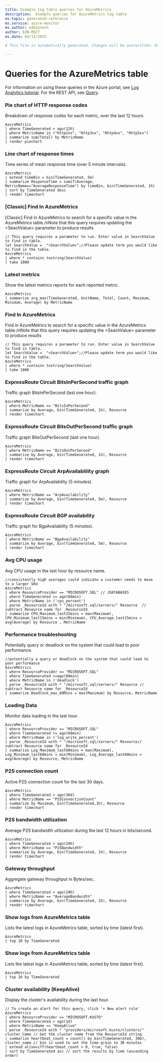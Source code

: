 ```yaml
---
title: Example log table queries for AzureMetrics
description:  Example queries for AzureMetrics log table
ms.topic: generated-reference
ms.service: azure-monitor
ms.author: edbaynash
author: EdB-MSFT
ms.date: 04/14/2025

# This file is automatically generated. Changes will be overwritten. Do not change this file directly. 

---
```


# Queries for the AzureMetrics table

For information on using these queries in the Azure portal, see [Log Analytics tutorial](/azure/azure-monitor/logs/log-analytics-tutorial). For the REST API, see [Query](/azure/azure-monitor/logs/api/overview).


### Pie chart of HTTP response codes  


Breakdown of response codes for each metric, over the last 12 hours.   

```query
AzureMetrics 
| where TimeGenerated > ago(12h)  
| where MetricName in ("Http2xx", "Http3xx", "Http4xx", "Http5xx") 
| summarize sum(Total) by MetricName  
| render piechart
```



### Line chart of response times  


Time series of mean response time (over 5 minute intervals).  

```query
AzureMetrics 
| extend timeBin = bin(TimeGenerated, 5m) 
| summarize ResponseTime = sumif(Average, MetricName=="AverageResponseTime") by timeBin, bin(TimeGenerated, 1h) 
| sort by TimeGenerated desc 
| render timechart
```



### [Classic] Find In AzureMetrics  


[Classic] Find in AzureMetrics to search for a specific value in the AzureMetrics table./nNote that this query requires updating the \<SeachValue\> parameter to produce results  

```query
// This query requires a parameter to run. Enter value in SearchValue to find in table.
let SearchValue =  "<SearchValue>";//Please update term you would like to find in the table.
AzureMetrics
| where * contains tostring(SearchValue)
| take 1000
```



### Latest metrics  


Show the latest metrics reports for each reported metric.  

```query
AzureMetrics 
| summarize arg_max(TimeGenerated, UnitName, Total, Count, Maximum, Minimum, Average) by MetricName
```



### Find In AzureMetrics  


Find in AzureMetrics to search for a specific value in the AzureMetrics table./nNote that this query requires updating the \<SeachValue\> parameter to produce results  

```query
// This query requires a parameter to run. Enter value in SearchValue to find in table.
let SearchValue =  "<SearchValue>";//Please update term you would like to find in the table.
AzureMetrics
| where * contains tostring(SearchValue)
| take 1000
```



### ExpressRoute Circuit BitsInPerSecond traffic graph  


Traffic graph BitsInPerSecond (last one hour).  

```query
AzureMetrics
| where MetricName == "BitsInPerSecond"
| summarize by Average, bin(TimeGenerated, 1h), Resource
| render timechart
```



### ExpressRoute Circuit BitsOutPerSecond traffic graph  


Traffic graph BitsOutPerSecond (last one hour).  

```query
AzureMetrics
| where MetricName == "BitsOutPerSecond"
| summarize by Average, bin(TimeGenerated, 1h), Resource
| render timechart
```



### ExpressRoute Circuit ArpAvailablility graph  


Traffic graph for ArpAvailability (5 minutes).  

```query
AzureMetrics
| where MetricName == "ArpAvailability"
| summarize by Average, bin(TimeGenerated, 5m), Resource
| render timechart
```



### ExpressRoute Circuit BGP availability  


Traffic graph for BgpAvailability (5 minutes).  

```query
AzureMetrics
| where MetricName == "BgpAvailability"
| summarize by Average, bin(TimeGenerated, 5m), Resource
| render timechart
```



### Avg CPU usage  


Avg CPU usage in the last hour by resource name.  

```query
//consistently high averages could indicate a customer needs to move to a larger SKU
AzureMetrics
| where ResourceProvider == "MICROSOFT.SQL" // /DATABASES
| where TimeGenerated >= ago(60min)
| where MetricName in ('cpu_percent') 
| parse _ResourceId with * "/microsoft.sql/servers/" Resource  // subtract Resource name for _ResourceId
| summarize CPU_Maximum_last15mins = max(Maximum), CPU_Minimum_last15mins = min(Minimum), CPU_Average_last15mins = avg(Average) by Resource , MetricName
```



### Performance troubleshooting  


Potentially query or deadlock on the system that could lead to poor performance.  

```query
//potentially a query or deadlock on the system that could lead to poor performance
AzureMetrics
| where ResourceProvider == "MICROSOFT.SQL"
| where TimeGenerated >=ago(60min)
| where MetricName in ('deadlock')
| parse _ResourceId with * "/microsoft.sql/servers/" Resource // subtract Resource name for _ResourceId
| summarize Deadlock_max_60Mins = max(Maximum) by Resource, MetricName
```



### Loading Data  


Monitor data loading in the last hour.  

```query
AzureMetrics
| where ResourceProvider == "MICROSOFT.SQL"
| where TimeGenerated >= ago(60min)
| where MetricName in ('log_write_percent')
| parse _ResourceId with * "/microsoft.sql/servers/" Resource// subtract Resource name for _ResourceId
| summarize Log_Maximum_last60mins = max(Maximum), Log_Minimum_last60mins = min(Minimum), Log_Average_last60mins = avg(Average) by Resource, MetricName
```



### P2S connection count  


Active P2S connection count for the last 30 days.  

```query
AzureMetrics 
| where TimeGenerated > ago(30d)
| where MetricName == "P2SConnectionCount"
| summarize by Maximum, bin(TimeGenerated,1h), Resource
| render timechart
```



### P2S bandwidth utilization  


Average P2S bandwidth utilization during the last 12 hours in bits/second.  

```query
AzureMetrics
| where TimeGenerated > ago(24h)
| where MetricName == "P2SBandwidth" 
| summarize by Average, bin(TimeGenerated, 1h), Resource
| render timechart
```



### Gateway throughput  


Aggregate gateway throughput in Bytes/sec.  

```query
AzureMetrics 
| where TimeGenerated > ago(24h)
| where MetricName == "AverageBandwidth"
| summarize by Average, bin(TimeGenerated, 1h), Resource
| render timechart
```



### Show logs from AzureMetrics table  


Lists the latest logs in AzureMetrics table, sorted by time (latest first).  

```query
AzureMetrics
| top 10 by TimeGenerated
```



### Show logs from AzureMetrics table  


Lists the latest logs in AzureMetrics table, sorted by time (latest first).  

```query
AzureMetrics
| top 10 by TimeGenerated
```



### Cluster availability (KeepAlive)  


Display the cluster's availability during the last hour.  

```query
// To create an alert for this query, click '+ New alert rule'
AzureMetrics 
| where ResourceProvider == "MICROSOFT.KUSTO"
| where TimeGenerated > ago(1d)
| where MetricName == "KeepAlive"
| parse _ResourceId with * "providers/microsoft.kusto/clusters/" cluster_name // Get the cluster name from the ResourceId string
| summarize heartbeat_count = count() by bin(TimeGenerated, 30m), cluster_name // bin is used to set the time grain to 30 minutes
| extend alive=iff(heartbeat_count > 0, true, false)
| sort by TimeGenerated asc // sort the results by time (ascending order)
```

